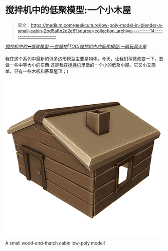 # 搅拌机中的低聚模型:一个小木屋

> 原文：<https://medium.com/geekculture/low-poly-model-in-blender-a-small-cabin-2bd5a8e2c2e6?source=collection_archive---------14----------------------->

[*搅拌机中的⬅️低聚模型:一盆植物*](/geekculture/low-poly-model-in-blender-a-pot-plant-d9199ea2e91b)*|*[*TOC*](https://mina-pecheux.medium.com/low-poly-models-1-timelapses-dce93654fff3)*|*[*搅拌机中的低聚模型:一辆玩具火车*](https://mina-pecheux.medium.com/low-poly-model-in-blender-a-toy-train-f12f992990eb)

我在这个系列中最新的低多边形模型主要是物体。今天，让我们稍微改变一下，去做一些中等大小的东西:这是我在[搅拌机](https://www.blender.org/)里做的一个小的低聚小屋。它又小又简单，只有一些木板和茅草屋顶；)

![](img/8b2ffb8c3338d72516cd24229c92aed2.png)

A small wood-and-thatch cabin low-poly model!